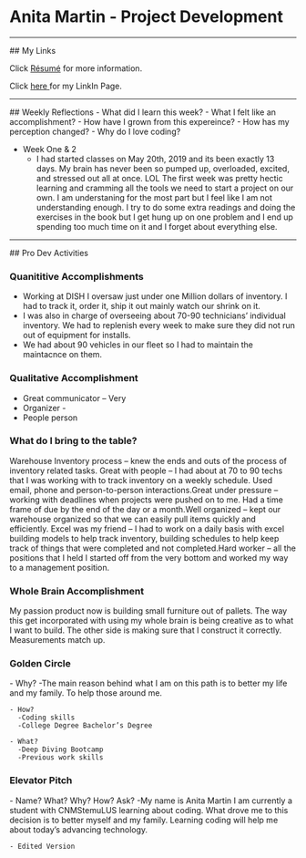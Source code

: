# Anita Martin - Project Development

<hr />
## My Links

Click [R&eacute;sum&eacute;](Resume06042019.pdf) for more information.

Click <a href= "https://www.linkedin.com/in/anita-martin-84bb78183/"> here <a/> for my LinkIn Page.

<hr />
## Weekly Reflections
 - What did I learn this week?
 - What I felt like an accomplishment?
 - How have I grown from this expereince?
 - How has my perception changed?
 - Why do I love coding?
  
  - Week One & 2
    - I had started classes on May 20th, 2019 and its been exactly 13 days. My brain has never been so pumped up, overloaded, excited, and stressed out all at once. LOL The first week was pretty hectic learning and cramming all the tools we need to start a project on our own. I am understaning for the most part but I feel like I am not understanding enough. I try to do some extra readings and doing the exercises in the book but I get hung up on one problem and I end up spending too much time on it and I forget about everything else. 
  
<hr />
## Pro Dev Activities

### Quanititive Accomplishments
   - Working at DISH I oversaw just under one Million dollars of inventory. I had to track it, order it, ship it out mainly watch our shrink on it.
   - I was also in charge of overseeing about 70-90 technicians’ individual inventory. We had to replenish every week to make sure they did not run out of equipment for installs.
   - We had about 90 vehicles in our fleet so I had to maintain the maintacnce on them.

### Qualitative Accomplishment
   - Great communicator – Very   
   - Organizer -   
   - People person   
    
### What do I bring to the table?
<p>Warehouse Inventory process – knew the ends and outs of the process of inventory related tasks.
Great with people – I had about at 70 to 90 techs that I was working with to track inventory on a weekly schedule. Used email, phone and person-to-person interactions.Great under pressure – working with deadlines when projects were pushed on to me. Had a time frame of due by the end of the day or a month.Well organized – kept our warehouse organized so that we can easily pull items quickly and efficiently.
Excel was my friend – I had to work on a daily basis with excel building models to help track inventory, building schedules to help keep track of things that were completed and not completed.Hard worker – all the positions that I held I started off from the very bottom and worked my way to a management position.</p>

    
### Whole Brain Accomplishment
<p>My passion product now is building small furniture out of pallets. The way this get incorporated with using my whole brain is being creative as to what I want to build. The other side is making sure that I construct it correctly. Measurements match up.</p>

    
    
### Golden Circle
  <p>  - Why?
     -The main reason behind what I am on this path is to better my life and my family. To help those around me.

    - How?
      -Coding skills
      -College Degree Bachelor’s Degree 

    - What?
      -Deep Diving Bootcamp
      -Previous work skills
      
  </p>

    
### Elevator Pitch
  <p>  - Name? What? Why? How? Ask?
      -My name is Anita Martin I am currently a student with CNMStemuLUS learning about coding. What drove me to this decision is to better myself and my family. Learning coding will help me about today’s advancing technology. 
    
    - Edited Version
    
    
 </p>
